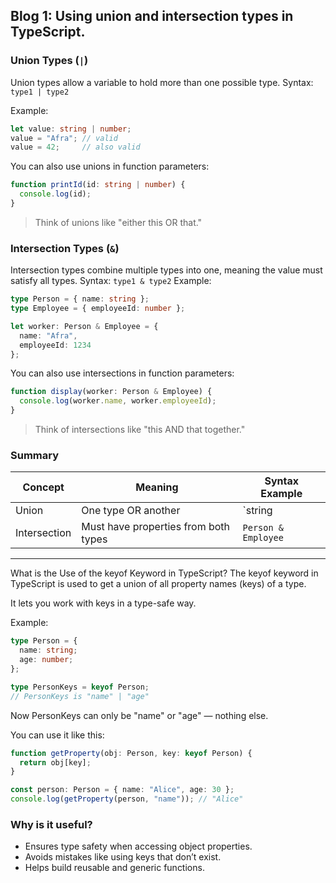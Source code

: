 ## Blog 1: Using union and intersection types in TypeScript.
### Union Types (`|`)

Union types allow a variable to hold more than one possible type.
Syntax: `type1 | type2`

Example:
```typescript
let value: string | number;
value = "Afra"; // valid
value = 42;     // also valid
````

You can also use unions in function parameters:

```typescript
function printId(id: string | number) {
  console.log(id);
}
```

> Think of unions like "either this OR that."

### Intersection Types (`&`)

Intersection types combine multiple types into one, meaning the value must satisfy all types.
Syntax: `type1 & type2`
Example:

```typescript
type Person = { name: string };
type Employee = { employeeId: number };

let worker: Person & Employee = {
  name: "Afra",
  employeeId: 1234
};
```

You can also use intersections in function parameters:

```typescript
function display(worker: Person & Employee) {
  console.log(worker.name, worker.employeeId);
}
```

> Think of intersections like "this AND that together."

### Summary

|Concept|Meaning|Syntax Example|
|---|---|---|
|Union|One type OR another|`string|
|Intersection|Must have properties from both types|`Person & Employee`|

------------------

What is the Use of the keyof Keyword in TypeScript?
The keyof keyword in TypeScript is used to get a union of all property names (keys) of a type.

It lets you work with keys in a type-safe way.

Example:

```typescript
type Person = {
  name: string;
  age: number;
};

type PersonKeys = keyof Person;
// PersonKeys is "name" | "age"
```

Now PersonKeys can only be "name" or "age" — nothing else.

You can use it like this:

```typescript
function getProperty(obj: Person, key: keyof Person) {
  return obj[key];
}

const person: Person = { name: "Alice", age: 30 };
console.log(getProperty(person, "name")); // "Alice"
```

### Why is it useful?
- Ensures type safety when accessing object properties.
- Avoids mistakes like using keys that don’t exist.
- Helps build reusable and generic functions.
